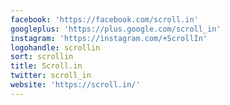 ```yaml
---
facebook: 'https://facebook.com/scroll.in'
googleplus: 'https://plus.google.com/scroll_in'
instagram: 'https://instagram.com/+ScrollIn'
logohandle: scrollin
sort: scrollin
title: Scroll.in
twitter: scroll_in
website: 'https://scroll.in/'
---
```

